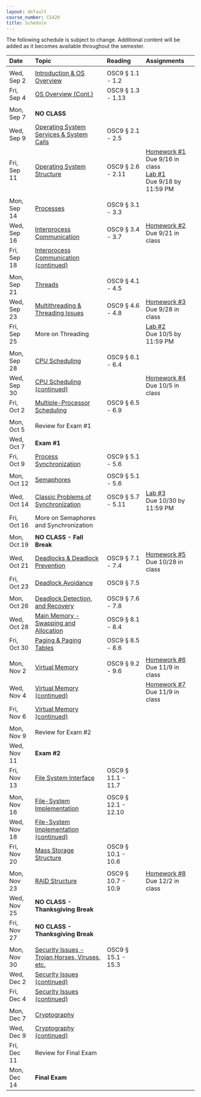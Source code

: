 ```yaml
---
layout: default
course_number: CS420
title: Schedule
---
```


The following schedule is subject to change.
Additional content will be added as it becomes available throughout the semester.

**Date**       |  **Topic**                                                                                        |  **Reading**          |  **Assignments**      
:--------------|:--------------------------------------------------------------------------------------------------|:----------------------|:----------------------
               |                                                                                                   |                       |                       
Wed, Sep 2     |  [Introduction & OS Overview](lectures/lecture1+2_introduction_and_os_architecture.pdf)           |  OSC9 § 1.1 - 1.2     |                       
Fri, Sep 4     |  [OS Overview (Cont.)](lectures/lecture1+2_introduction_and_os_architecture.pdf)                  |  OSC9 § 1.3 - 1.13    |                       
               |                                                                                                   |                       |
Mon, Sep 7     |  **NO CLASS**                                                                                     |                       |                        
Wed, Sep 9     |  [Operating System Services & System Calls](lectures/lecture3_services_and_system_calls.pdf)      |  OSC9 § 2.1 - 2.5     |                                                                                                                                       <!-- homework #1 in 2016, due 9/14 -->
Fri, Sep 11    |  [Operating System Structure](lectures/lecture4_operating_system_structure.pdf)                   |  OSC9 § 2.6 - 2.11    |  [Homework #1](homework/Homework_Assignment_1.txt) <br> Due 9/16 in class <br> [Lab #1](labs/lab01.html) <br> Due 9/18 by 11:59 PM    <!-- homework#1, lab01 -->
               |                                                                                                   |                       |
Mon, Sep 14    |  [Processes](lectures/lecture5_processes.pdf)                                                     |  OSC9 § 3.1 - 3.3     |                                                                                                                                       <!-- homework #2 in 2016, due 9/18-->
Wed, Sep 16    |  [Interprocess Communication](lectures/lecture6a_interprocess_communication.pdf)                  |  OSC9 § 3.4 - 3.7     |  [Homework #2](homework/Homework_Assignment_2.txt) <br> Due 9/21 in class
Fri, Sep 18    |  [Interprocess Communication (continued)](lectures/lecture6b_client_server_communication.pdf)     |                       |                                                                                                                                       <!-- lab02 -->
               |                                                                                                   |                       |
Mon, Sep 21    |  [Threads](lectures/lecture7_threads.pdf)                                                         |  OSC9 § 4.1 - 4.5     |                                                                                                                                       <!-- homework #3  -->
Wed, Sep 23    |  [Multithreading & Threading Issues](lectures/lecture8_threading_issues.pdf)                      |  OSC9 § 4.6 - 4.8     |  [Homework #3](homework/Homework_Assignment_3.txt) <br> Due 9/28 in class
Fri, Sep 25    |  More on Threading                                                                                |                       |  [Lab #2](labs/lab02.html) <br> Due 10/5 by 11:59 PM
               |                                                                                                   |                       |
Mon, Sep 28    |  [CPU Scheduling](lectures/lecture9_cpu_scheduling.pdf)                                           |  OSC9 § 6.1 - 6.4     |
Wed, Sep 30    |  [CPU Scheduling (continued)](lectures/lecture9_cpu_scheduling.pdf)                               |                       |  [Homework #4](homework/Homework_Assignment_4.txt) <br> Due 10/5 in class
Fri, Oct 2     |  [Multiple-Processor Scheduling](lectures/lecture10_multiprocessor_scheduling.pdf)                |  OSC9 § 6.5 - 6.9     |                                                                                                                                       <!-- homework4 -->
               |                                                                                                   |                       |
Mon, Oct 5     |  Review for Exam #1                                                                               |                       |
Wed, Oct 7     |  **Exam #1**                                                                                      |                       |
Fri, Oct 9     |  [Process Synchronization](lectures/lecture11_process_synchronization.pdf)                        |  OSC9 § 5.1 - 5.6     |
               |                                                                                                   |                       |
Mon, Oct 12    |  [Semaphores](lectures/lecture11_process_synchronization.pdf)                                     |  OSC9 § 5.1 - 5.6     |  
Wed, Oct 14    |  [Classic Problems of Synchronization](lectures/lecture12_classic_synchronization_problems.pdf)   |  OSC9 § 5.7 - 5.11    |  [Lab #3](labs/lab03.html) <br> Due 10/30 by 11:59 PM                                                                                 <!-- lab03 -->
Fri, Oct 16    |  More on Semaphores and Synchronization                                                           |                       |
               |                                                                                                   |                       |
Mon, Oct 19    |  **NO CLASS - Fall Break**                                                                        |                       |
Wed, Oct 21    |  [Deadlocks & Deadlock Prevention](lectures/lecture13+14+15_deadlock.pdf)                         |  OSC9 § 7.1 - 7.4     |  [Homework #5](homework/Homework_Assignment_5.txt) <br> Due 10/28 in class
Fri, Oct 23    |  [Deadlock Avoidance](lectures/lecture13+14+15_deadlock.pdf)                                      |  OSC9 § 7.5           |                                                                                                                                       <!-- homework5 -->
               |                                                                                                   |                       |
Mon, Oct 26    |  [Deadlock Detection, and Recovery](lectures/lecture13+14+15_deadlock.pdf)                        |  OSC9 § 7.6 - 7.8     |
Wed, Oct 28    |  [Main Memory - Swapping and Allocation](lectures/lecture16_main_memory.pdf)                      |  OSC9 § 8.1 - 8.4     |
Fri, Oct 30    |  [Paging & Paging Tables](lectures/lecture17_paging_and_page_tables.pdf)                          |  OSC9 § 8.5 - 8.6     |                                                                                                                                       <!-- homework6 -->
               |                                                                                                   |                       |
Mon, Nov 2     |  [Virtual Memory](lectures/lecture18_virtual_memory.pdf)                                          |  OSC9 § 9.2 - 9.6     |  [Homework #6](homework/Homework_Assignment_6.txt) <br> Due 11/9 in class
Wed, Nov 4     |  [Virtual Memory (continued)](lectures/lecture18_virtual_memory.pdf)                              |                       |  [Homework #7](homework/Homework_Assignment_7.txt) <br> Due 11/9 in class
Fri, Nov 6     |  [Virtual Memory (continued)](lectures/lecture18_virtual_memory.pdf)                              |                       |                                                                                                                                       <!-- lab04, homework7 -->
               |                                                                                                   |                       |
Mon, Nov 9     |  Review for Exam #2                                                                               |                       |
Wed, Nov 11    |  **Exam #2**                                                                                      |                       |
Fri, Nov 13    |  [File System Interface](lectures/lecture19+20_file_system_interface.pdf)                         |  OSC9 § 11.1 - 11.7   |
               |                                                                                                   |                       |
Mon, Nov 16    |  [File-System Implementation](lectures/lecture20+21_file_system_implementation.pdf)               |  OSC9 § 12.1 - 12.10  |
Wed, Nov 18    |  [File-System Implementation (continued)](lectures/lecture20+21_file_system_implementation.pdf)   |                       |
Fri, Nov 20    |  [Mass Storage Structure](lectures/lecture22_mass_storage_structure.pdf)                          |  OSC9 § 10.1 - 10.6   |  
               |                                                                                                   |                       |
Mon, Nov 23    |  [RAID Structure](lectures/lecture23_RAID.pdf)                                                    |  OSC9 § 10.7 - 10.9   |  [Homework #8](homework/Homework_Assignment_8.txt) <br> Due 12/2 in class                                                             <!-- homework8 -->
Wed, Nov 25    |  **NO CLASS - Thanksgiving Break**                                                                |                       |
Fri, Nov 27    |  **NO CLASS - Thanksgiving Break**                                                                |                       |
               |                                                                                                   |                       |
Mon, Nov 30    |  [Security Issues - Trojan Horses, Viruses, etc.](lectures/lecture26_security_issues.pdf)         |  OSC9 § 15.1 - 15.3   |
Wed, Dec 2     |  [Security Issues (continued)](lectures/lecture26_security_issues.pdf)                            |                       |
Fri, Dec 4     |  [Security Issues (continued)](lectures/lecture26_security_issues.pdf)                            |                       |
               |                                                                                                   |                       |
Mon, Dec 7     |  [Cryptography](lectures/lecture27_cryptography.pdf)                                              |                       |
Wed, Dec 9     |  [Cryptography (continued)](lectures/lecture27_cryptography.pdf)                                  |                       |
Fri, Dec 11    |  Review for Final Exam                                                                            |                       |
Mon, Dec 14    |  **Final Exam**                                                                                   |                       |



<!--
For Fall 2015
[Homework #1](homework/Homework_Assignment_1.txt) <br> Due 9/12 in class
[Homework #2](homework/Homework_Assignment_2.txt) <br> Due 9/19 in class
[Homework #3](homework/Homework_Assignment_3.txt) <br> Due 9/26 in class
[Homework #4](homework/Homework_Assignment_4.txt)
[Homework #5](homework/Homework_Assignment_5.txt) <br> Due 10/24 in class
[Homework #6](homework/Homework_Assignment_6.txt) <br> Due 11/3 in class
[Homework #7](homework/Homework_Assignment_7.txt) <br> Due 11/? in class
[Homework #8](homework/Homework_Assignment_8.txt) <br> Due 11/24 in class

[Lab #1](labs/lab01.html) <br> Due 9/14 in class
[Lab #2](labs/lab02.html) <br> Due 9/26 by 11:59 PM
[Lab #3](labs/lab03.html) <br> Due 10/31 by 11:59 PM
-->

<!-- vim:set wrap: ­-->
<!-- vim:set linebreak: -->
<!-- vim:set nolist: -->
